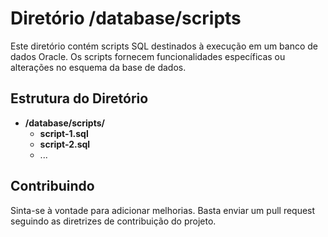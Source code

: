 # Diretório /database/scripts

Este diretório contém scripts SQL destinados à execução em um banco de dados Oracle. Os scripts fornecem funcionalidades específicas ou alterações no esquema da base de dados.

## Estrutura do Diretório

- **/database/scripts/**
  - **script-1.sql**
  - **script-2.sql**
  - ...

## Contribuindo

Sinta-se à vontade para adicionar melhorias. Basta enviar um pull request seguindo as diretrizes de contribuição do projeto.
